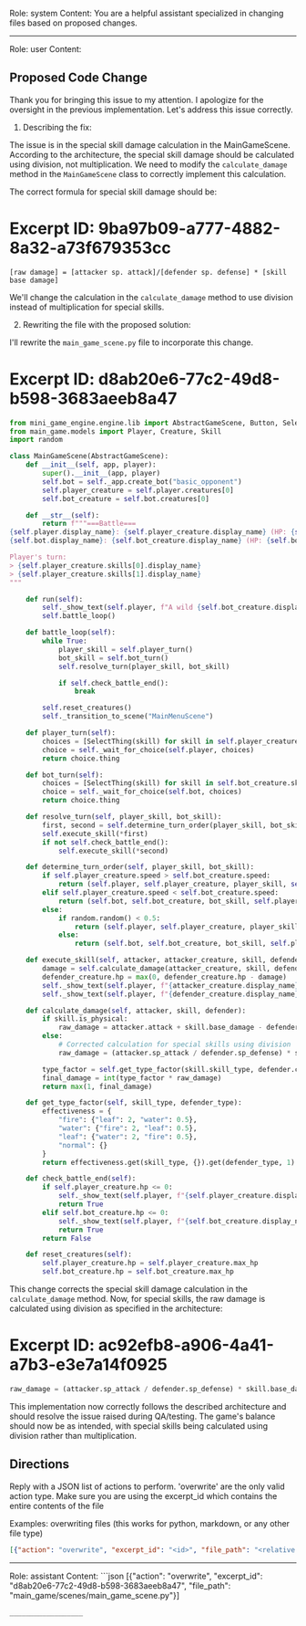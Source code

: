 Role: system
Content: You are a helpful assistant specialized in changing files based on proposed changes.
__________________
Role: user
Content: 
## Proposed Code Change
Thank you for bringing this issue to my attention. I apologize for the oversight in the previous implementation. Let's address this issue correctly.

1. Describing the fix:

The issue is in the special skill damage calculation in the MainGameScene. According to the architecture, the special skill damage should be calculated using division, not multiplication. We need to modify the `calculate_damage` method in the `MainGameScene` class to correctly implement this calculation.

The correct formula for special skill damage should be:
# Excerpt ID: 9ba97b09-a777-4882-8a32-a73f679353cc
```
[raw damage] = [attacker sp. attack]/[defender sp. defense] * [skill base damage]
```

We'll change the calculation in the `calculate_damage` method to use division instead of multiplication for special skills.

2. Rewriting the file with the proposed solution:

I'll rewrite the `main_game_scene.py` file to incorporate this change.

# Excerpt ID: d8ab20e6-77c2-49d8-b598-3683aeeb8a47
```python main_game/scenes/main_game_scene.py
from mini_game_engine.engine.lib import AbstractGameScene, Button, SelectThing
from main_game.models import Player, Creature, Skill
import random

class MainGameScene(AbstractGameScene):
    def __init__(self, app, player):
        super().__init__(app, player)
        self.bot = self._app.create_bot("basic_opponent")
        self.player_creature = self.player.creatures[0]
        self.bot_creature = self.bot.creatures[0]

    def __str__(self):
        return f"""===Battle===
{self.player.display_name}: {self.player_creature.display_name} (HP: {self.player_creature.hp}/{self.player_creature.max_hp})
{self.bot.display_name}: {self.bot_creature.display_name} (HP: {self.bot_creature.hp}/{self.bot_creature.max_hp})

Player's turn:
> {self.player_creature.skills[0].display_name}
> {self.player_creature.skills[1].display_name}
"""

    def run(self):
        self._show_text(self.player, f"A wild {self.bot_creature.display_name} appeared!")
        self.battle_loop()

    def battle_loop(self):
        while True:
            player_skill = self.player_turn()
            bot_skill = self.bot_turn()
            self.resolve_turn(player_skill, bot_skill)

            if self.check_battle_end():
                break

        self.reset_creatures()
        self._transition_to_scene("MainMenuScene")

    def player_turn(self):
        choices = [SelectThing(skill) for skill in self.player_creature.skills]
        choice = self._wait_for_choice(self.player, choices)
        return choice.thing

    def bot_turn(self):
        choices = [SelectThing(skill) for skill in self.bot_creature.skills]
        choice = self._wait_for_choice(self.bot, choices)
        return choice.thing

    def resolve_turn(self, player_skill, bot_skill):
        first, second = self.determine_turn_order(player_skill, bot_skill)
        self.execute_skill(*first)
        if not self.check_battle_end():
            self.execute_skill(*second)

    def determine_turn_order(self, player_skill, bot_skill):
        if self.player_creature.speed > self.bot_creature.speed:
            return (self.player, self.player_creature, player_skill, self.bot_creature), (self.bot, self.bot_creature, bot_skill, self.player_creature)
        elif self.player_creature.speed < self.bot_creature.speed:
            return (self.bot, self.bot_creature, bot_skill, self.player_creature), (self.player, self.player_creature, player_skill, self.bot_creature)
        else:
            if random.random() < 0.5:
                return (self.player, self.player_creature, player_skill, self.bot_creature), (self.bot, self.bot_creature, bot_skill, self.player_creature)
            else:
                return (self.bot, self.bot_creature, bot_skill, self.player_creature), (self.player, self.player_creature, player_skill, self.bot_creature)

    def execute_skill(self, attacker, attacker_creature, skill, defender_creature):
        damage = self.calculate_damage(attacker_creature, skill, defender_creature)
        defender_creature.hp = max(0, defender_creature.hp - damage)
        self._show_text(self.player, f"{attacker_creature.display_name} used {skill.display_name}!")
        self._show_text(self.player, f"{defender_creature.display_name} took {damage} damage!")

    def calculate_damage(self, attacker, skill, defender):
        if skill.is_physical:
            raw_damage = attacker.attack + skill.base_damage - defender.defense
        else:
            # Corrected calculation for special skills using division
            raw_damage = (attacker.sp_attack / defender.sp_defense) * skill.base_damage

        type_factor = self.get_type_factor(skill.skill_type, defender.creature_type)
        final_damage = int(type_factor * raw_damage)
        return max(1, final_damage)

    def get_type_factor(self, skill_type, defender_type):
        effectiveness = {
            "fire": {"leaf": 2, "water": 0.5},
            "water": {"fire": 2, "leaf": 0.5},
            "leaf": {"water": 2, "fire": 0.5},
            "normal": {}
        }
        return effectiveness.get(skill_type, {}).get(defender_type, 1)

    def check_battle_end(self):
        if self.player_creature.hp <= 0:
            self._show_text(self.player, f"{self.player_creature.display_name} fainted! You lost the battle.")
            return True
        elif self.bot_creature.hp <= 0:
            self._show_text(self.player, f"{self.bot_creature.display_name} fainted! You won the battle!")
            return True
        return False

    def reset_creatures(self):
        self.player_creature.hp = self.player_creature.max_hp
        self.bot_creature.hp = self.bot_creature.max_hp
```

This change corrects the special skill damage calculation in the `calculate_damage` method. Now, for special skills, the raw damage is calculated using division as specified in the architecture:

# Excerpt ID: ac92efb8-a906-4a41-a7b3-e3e7a14f0925
```python
raw_damage = (attacker.sp_attack / defender.sp_defense) * skill.base_damage
```

This implementation now correctly follows the described architecture and should resolve the issue raised during QA/testing. The game's balance should now be as intended, with special skills being calculated using division rather than multiplication.

## Directions
Reply with a JSON list of actions to perform. 'overwrite' are the only valid action type. 
Make sure you are using the excerpt_id which contains the entire contents of the file

Examples:
overwriting files (this works for python, markdown, or any other file type)
```json output_example1
[{"action": "overwrite", "excerpt_id": "<id>", "file_path": "<relative file path>"}]
```

__________________
Role: assistant
Content: ```json
[{"action": "overwrite", "excerpt_id": "d8ab20e6-77c2-49d8-b598-3683aeeb8a47", "file_path": "main_game/scenes/main_game_scene.py"}]
```
__________________
